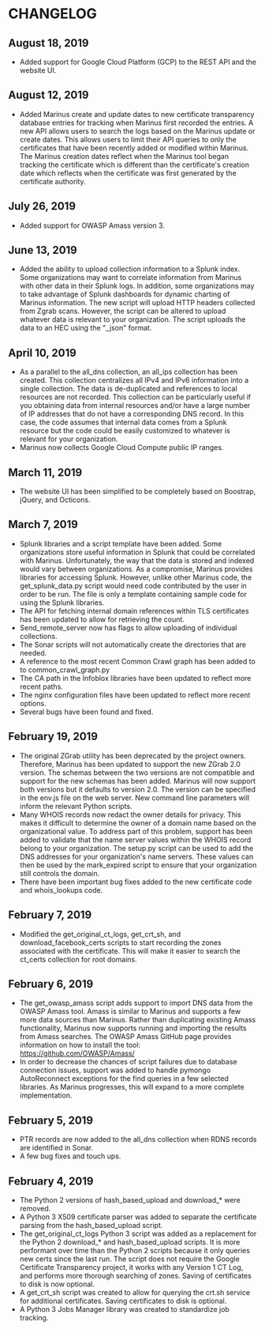 # CHANGELOG

## August 18, 2019
* Added support for Google Cloud Platform (GCP) to the REST API and the website UI.


## August 12, 2019
* Added Marinus create and update dates to new certificate transparency database entries for tracking when Marinus first recorded the entries. A new API allows users to search the logs based on the Marinus update or create dates. This allows users to limit their API queries to only the certificates that have been recently added or modified within Marinus. The Marinus creation dates reflect when the Marinus tool began tracking the certificate which is different than the certificate's creation date which reflects when the certificate was first generated by the certificate authority.


## July 26, 2019
* Added support for OWASP Amass version 3.


## June 13, 2019
* Added the ability to upload collection information to a Splunk index. Some organizations may want to correlate information from Marinus with other data in their Splunk logs. In addition, some organizations may to take advantage of Splunk dashboards for dynamic charting of Marinus information. The new script will upload HTTP headers collected from Zgrab scans. However, the script can be altered to upload whatever data is relevant to your organization. The script uploads the data to an HEC using the "_json" format.


## April 10, 2019
* As a parallel to the all_dns collection, an all_ips collection has been created. This collection centralizes all IPv4 and IPv6 information into a single collection. The data is de-duplicated and references to local resources are not recorded. This collection can be particularly useful if you obtaining data from internal resources and/or have a large number of IP addresses that do not have a corresponding DNS record. In this case, the code assumes that internal data comes from a Splunk resource but the code could be easily customized to whatever is relevant for your organization.
* Marinus now collects Google Cloud Compute public IP ranges.


## March 11, 2019
* The website UI has been simplified to be completely based on Boostrap, jQuery, and Octicons.


## March 7, 2019
* Splunk libraries and a script template have been added. Some organizations store useful information in Splunk that could be correlated with Marinus. Unfortunately, the way that the data is stored and indexed would vary between organizations. As a compromise, Marinus provides libraries for accessing Splunk. However, unlike other Marinus code, the get_splunk_data.py script would need code contributed by the user in order to be run. The file is only a template containing sample code for using the Splunk libraries.
* The API for fetching internal domain references within TLS certificates has been updated to allow for retrieving the count.
* Send_remote_server now has flags to allow uploading of individual collections.
* The Sonar scripts will not automatically create the directories that are needed.
* A reference to the most recent Common Crawl graph has been added to to common_crawl_graph.py
* The CA path in the Infoblox libraries have been updated to reflect more recent paths.
* The nginx configuration files have been updated to reflect more recent options.
* Several bugs have been found and fixed. 


## February 19, 2019
* The original ZGrab utility has been deprecated by the project owners. Therefore, Marinus has been updated to support the new ZGrab 2.0 version. The schemas between the two versions are not compatible and support for the new schemas has been added. Marinus will now support both versions but it defaults to version 2.0. The version can be specified in the env.js file on the web server. New command line parameters will inform the relevant Python scripts.
* Many WHOIS records now redact the owner details for privacy. This makes it difficult to determine the owner of a domain name based on the organizational value. To address part of this problem, support has been added to validate that the name server values within the WHOIS record belong to your organization. The setup.py script can be used to add the DNS addresses for your organization's name servers. These values can then be used by the mark_expired script to ensure that your organization still controls the domain.
* There have been important bug fixes added to the new certificate code and whois_lookups code.


## February 7, 2019
* Modified the get_original_ct_logs, get_crt_sh, and download_facebook_certs scripts to start recording the zones associated with the certificate. This will make it easier to search the ct_certs collection for root domains.


## February 6, 2019
* The get_owasp_amass script adds support to import DNS data from the OWASP Amass tool. Amass is similar to Marinus and supports a few more data sources than Marinus. Rather than duplicating existing Amass functionality, Marinus now supports running and importing the results from Amass searches. The OWASP Amass GitHub page provides information on how to install the tool: https://github.com/OWASP/Amass/
* In order to decrease the chances of script failures due to database connection issues, support was added to handle pymongo AutoReconnect exceptions for the find queries in a few selected libraries. As Marinus progresses, this will expand to a more complete implementation.


## February 5, 2019
* PTR records are now added to the all_dns collection when RDNS records are identified in Sonar.
* A few bug fixes and touch ups.


## February 4, 2019
* The Python 2 versions of hash_based_upload and download_* were removed.
* A Python 3 X509 certificate parser was added to separate the certificate parsing from the hash_based_upload script.
* The get_original_ct_logs Python 3 script was added as a replacement for the Python 2 download_* and hash_based_upload scripts. It is more performant over time than the Python 2 scripts because it only queries new certs since the last run. The script does not require the Google Certificate Transparency project, it works with any Version 1 CT Log, and performs more thorough searching of zones. Saving of certificates to disk is now optional.
* A get_crt_sh script was created to allow for querying the crt.sh service for additional certificates. Saving certificates to disk is optional.
* A Python 3 Jobs Manager library was created to standardize job tracking.
